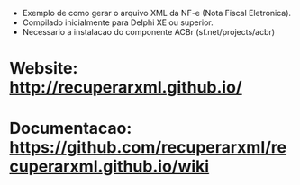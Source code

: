 
* Exemplo de como gerar o arquivo XML da NF-e (Nota Fiscal Eletronica).
* Compilado inicialmente para Delphi XE ou superior.
* Necessario a instalacao do componente ACBr (sf.net/projects/acbr)


# Website: http://recuperarxml.github.io/
# Documentacao: https://github.com/recuperarxml/recuperarxml.github.io/wiki
